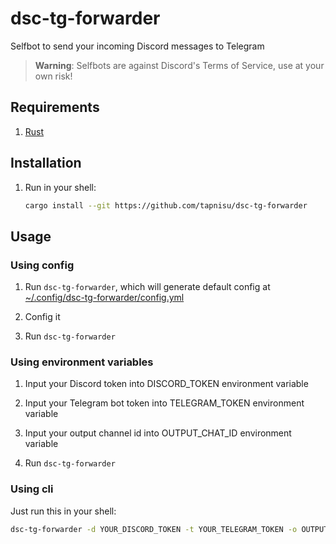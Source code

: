 # dsc-tg-forwarder

Selfbot to send your incoming Discord messages to Telegram

> **Warning**:
> Selfbots are against Discord's Terms of Service, use at your own risk!

## Requirements

1. [Rust](https://www.rust-lang.org/tools/install)

## Installation

1. Run in your shell:

   ```sh
   cargo install --git https://github.com/tapnisu/dsc-tg-forwarder
   ```

## Usage

### Using config

1. Run `dsc-tg-forwarder`, which will generate default config at [~/.config/dsc-tg-forwarder/config.yml](assets/config.yml)

2. Config it

3. Run `dsc-tg-forwarder`

### Using environment variables

1. Input your Discord token into DISCORD_TOKEN environment variable

2. Input your Telegram bot token into TELEGRAM_TOKEN environment variable

3. Input your output channel id into OUTPUT_CHAT_ID environment variable

4. Run `dsc-tg-forwarder`

### Using cli

Just run this in your shell:

```sh
dsc-tg-forwarder -d YOUR_DISCORD_TOKEN -t YOUR_TELEGRAM_TOKEN -o OUTPUT_CHAT_ID
```
